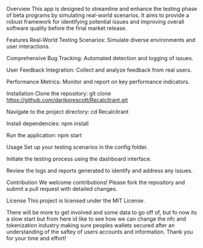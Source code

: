 
Overview
This app is designed to streamline and enhance the testing phase of beta programs by simulating real-world scenarios. It aims to provide a robust framework for identifying potential issues and improving overall software quality before the final market release.

Features
Real-World Testing Scenarios: Simulate diverse environments and user interactions.

Comprehensive Bug Tracking: Automated detection and logging of issues.

User Feedback Integration: Collect and analyze feedback from real users.

Performance Metrics: Monitor and report on key performance indicators.

Installation
Clone the repository: git clone https://github.com/darikprescott/Recalcitrant.git

Navigate to the project directory: cd Recalcitrant

Install dependencies: npm install

Run the application: npm start

Usage
Set up your testing scenarios in the config folder.

Initiate the testing process using the dashboard interface.

Review the logs and reports generated to identify and address any issues.

Contribution
We welcome contributions! Please fork the repository and submit a pull request with detailed changes.

License
This project is licensed under the MIT License.


There will be more to get involved and some data to go off of, but fo now its a slow start but from here id like to see how we can change the nfc and tokenization industry making sure peoples wallets secured after an understanding of the saftey of users accounts and information.  Thank you for your time and effort!
